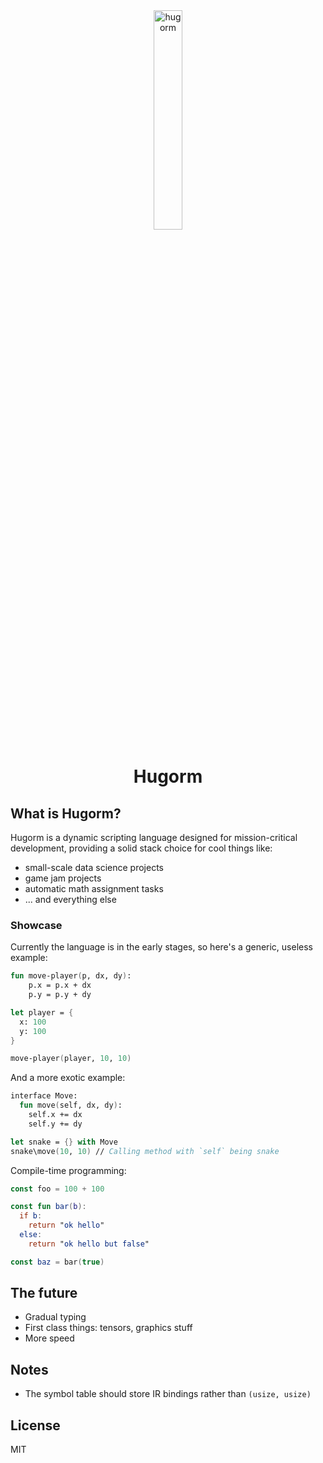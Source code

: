 <div align="center">
  <img width="30%" height="30%" src="https://i.ibb.co/gStcJrc/hugorm.png" alt="hugorm" border="0"/>
</div>
<h1 align="center">Hugorm</h1>

## What is Hugorm?

Hugorm is a dynamic scripting language designed for mission-critical development, providing a solid stack choice for cool things like:

- small-scale data science projects
- game jam projects
- automatic math assignment tasks
- ... and everything else

### Showcase

Currently the language is in the early stages, so here's a generic, useless example:

```fs
fun move-player(p, dx, dy):
    p.x = p.x + dx
    p.y = p.y + dy

let player = {
  x: 100
  y: 100
}

move-player(player, 10, 10)
```

And a more exotic example:

```fs
interface Move:
  fun move(self, dx, dy):
    self.x += dx
    self.y += dy

let snake = {} with Move
snake\move(10, 10) // Calling method with `self` being snake
```

Compile-time programming:

```kotlin
const foo = 100 + 100

const fun bar(b):
  if b:
    return "ok hello"
  else:
    return "ok hello but false"

const baz = bar(true)
```


## The future

- Gradual typing
- First class things: tensors, graphics stuff
- More speed

## Notes

- The symbol table should store IR bindings rather than `(usize, usize)`

## License

MIT
